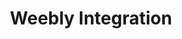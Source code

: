 ---
title: Weebly Integration
integrationName: Weebly
logo: weebly-integration.png
slug: weebly
highlights: |
    Referral SaaSquatch's Weebly integration leverages your existing Weebly website to install your referral program without editing any code.
keyFeatures:
 - Drag-and-Drop code snippet install
 - Leverage your existing Weebly website
 - No editing of website code required
 - Completely configure your referral program through the SaaSquatch Portal.
moreInfo:
 - "[Weebly Quickstart Guide](/guides/weebly)"
 - "[Drag-and-Drop Integration Configuration](/guides/integration-quickstart)"
guideLink: /guides/weebly
category: landingPage
template: intergrationLander.html
---
